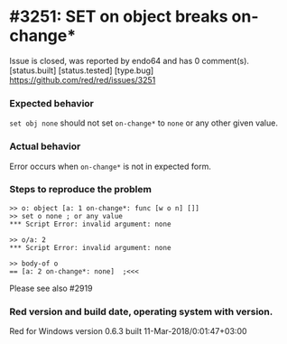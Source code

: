 
#3251: SET on object breaks on-change*
================================================================================
Issue is closed, was reported by endo64 and has 0 comment(s).
[status.built] [status.tested] [type.bug]
<https://github.com/red/red/issues/3251>

### Expected behavior

`set obj none` should not set `on-change*` to `none` or any other given value.

### Actual behavior

Error occurs when `on-change*` is not in expected form.

### Steps to reproduce the problem

```
>> o: object [a: 1 on-change*: func [w o n] []]
>> set o none ; or any value
*** Script Error: invalid argument: none

>> o/a: 2
*** Script Error: invalid argument: none

>> body-of o
== [a: 2 on-change*: none]  ;<<<
```

Please see also #2919

### Red version and build date, operating system with version.

Red for Windows version 0.6.3 built 11-Mar-2018/0:01:47+03:00



